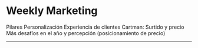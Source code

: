 # Weekly Marketing
Pilares
	Personalización
	Experiencia de clientes
	Cartman: Surtido y precio
		Más desafíos en el año y percepción (posicionamiento de precio)

----
